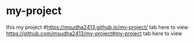 # my-project
this my project
#https://msudha2413.github.io/my-project/  tab here to view
https://github.com/msudha2413/my-project#my-project tab here to view
